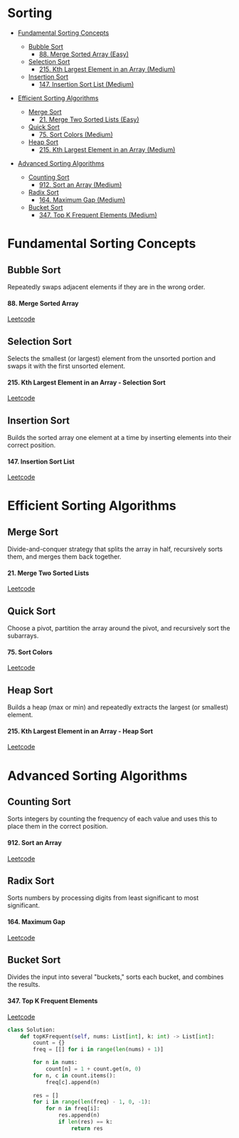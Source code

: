 # Sorting
<!-- GFM-TOC -->
* [Fundamental Sorting Concepts](#Fundamental-Sorting-Concepts)
    * [Bubble Sort](#Bubble-Sort)
      * [88. Merge Sorted Array (Easy)](#88-Merge-Sorted-Array)
    * [Selection Sort](#Selection-Sort)
        * [215. Kth Largest Element in an Array (Medium)](#215-Kth-Largest-Element-in-an-Array---Selection-Sort)
    * [Insertion Sort](#Insertion-Sort)
        * [147. Insertion Sort List (Medium)](#147-Insertion-Sort-List)   
         
* [Efficient Sorting Algorithms](#Efficient-Sorting-Algorithms)
    * [Merge Sort](#Merge-Sort)
      * [21. Merge Two Sorted Lists (Easy)](#21-Merge-Two-Sorted-Lists)
    * [Quick Sort](#Quick-Sort)
        * [75. Sort Colors (Medium)](#75-Sort-Colors)
    * [Heap Sort](#Heap-Sort)
        * [215. Kth Largest Element in an Array (Medium)](#215-Kth-Largest-Element-in-an-Array---Heap-Sort)
     
* [Advanced Sorting Algorithms](#Advanced-Sorting-Algorithms)
    * [Counting Sort](#Counting-Sort)
      * [912. Sort an Array (Medium)](#912-Sort-an-Array)
    * [Radix Sort](#Radix-Sort)
        * [164. Maximum Gap (Medium)](#164-Maximum-Gap)
    * [Bucket Sort](#Bucket-Sort)
        * [347. Top K Frequent Elements (Medium)](#347-Top-K-Frequent-Elements)   

# Fundamental Sorting Concepts

## Bubble Sort

Repeatedly swaps adjacent elements if they are in the wrong order.

#### 88. Merge Sorted Array

[Leetcode](https://leetcode.com/problems/merge-sorted-array/description/)

## Selection Sort

Selects the smallest (or largest) element from the unsorted portion and swaps it with the first unsorted element.

#### 215. Kth Largest Element in an Array - Selection Sort

[Leetcode](https://leetcode.com/problems/kth-largest-element-in-an-array/description/)

## Insertion Sort

Builds the sorted array one element at a time by inserting elements into their correct position.

#### 147. Insertion Sort List

[Leetcode](https://leetcode.com/problems/insertion-sort-list/description/)

# Efficient Sorting Algorithms

## Merge Sort

Divide-and-conquer strategy that splits the array in half, recursively sorts them, and merges them back together.

#### 21. Merge Two Sorted Lists

[Leetcode](https://leetcode.com/problems/merge-two-sorted-lists/description/)

## Quick Sort

Choose a pivot, partition the array around the pivot, and recursively sort the subarrays.

#### 75. Sort Colors

[Leetcode](https://leetcode.com/problems/sort-colors/description/)

## Heap Sort

Builds a heap (max or min) and repeatedly extracts the largest (or smallest) element.

#### 215. Kth Largest Element in an Array - Heap Sort

[Leetcode](https://leetcode.com/problems/kth-largest-element-in-an-array/description/)

# Advanced Sorting Algorithms

## Counting Sort

Sorts integers by counting the frequency of each value and uses this to place them in the correct position.

#### 912. Sort an Array

[Leetcode](https://leetcode.com/problems/sort-an-array/description/)

## Radix Sort

Sorts numbers by processing digits from least significant to most significant.

#### 164. Maximum Gap

[Leetcode](https://leetcode.com/problems/maximum-gap/description/)

## Bucket Sort

Divides the input into several "buckets," sorts each bucket, and combines the results.

#### 347. Top K Frequent Elements

[Leetcode](https://leetcode.com/problems/Top-K-Frequent-Elements/description/)

```python
class Solution:
    def topKFrequent(self, nums: List[int], k: int) -> List[int]:
        count = {}
        freq = [[] for i in range(len(nums) + 1)]

        for n in nums:
            count[n] = 1 + count.get(n, 0)
        for n, c in count.items():
            freq[c].append(n)
        
        res = []
        for i in range(len(freq) - 1, 0, -1):
            for n in freq[i]:
                res.append(n)
                if len(res) == k:
                    return res
```
